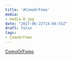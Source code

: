 ```yaml
---
title: '#ComoOrFomo'
media:
- media-0.jpg
date: "2017-06-22T14:04:55Z"
draft: false
tags:
- ComoOrFomo
---
```

[ComoOrFomo](/tags/comoorfomo)
